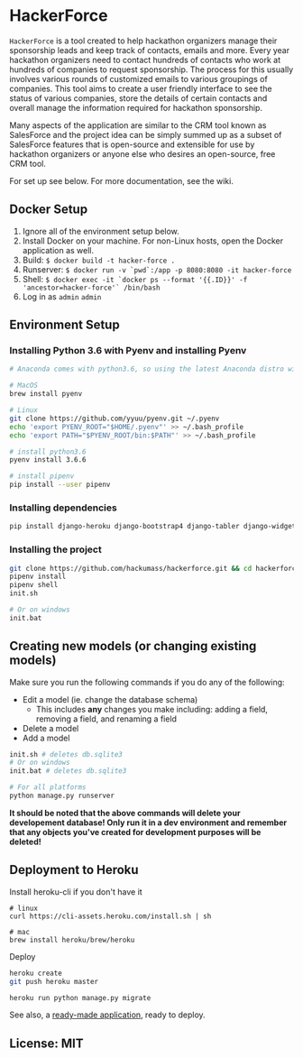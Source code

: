 # HackerForce
`HackerForce` is a tool created to help hackathon organizers manage their sponsorship leads and keep track of contacts, emails and more. Every year hackathon organizers need to contact hundreds of contacts who work at hundreds of companies to request sponsorship. The process for this usually involves various rounds of customized emails to various groupings of companies. This tool aims to create a user friendly interface to see the status of various companies, store the details of certain contacts and overall manage the information required for hackathon sponsorship.

Many aspects of the application are similar to the CRM tool known as SalesForce and the project idea can be simply summed up as a subset of SalesForce features that is open-source and extensible for use by hackathon organizers or anyone else who desires an open-source, free CRM tool.

For set up see below. For more documentation, see the wiki.

## Docker Setup
1. Ignore all of the environment setup below.
2. Install Docker on your machine. For non-Linux hosts, open the Docker application as well.
3. Build: `$ docker build -t hacker-force .`
4. Runserver: ```$ docker run -v `pwd`:/app -p 8080:8080 -it hacker-force```
5. Shell: ```$ docker exec -it `docker ps --format '{{.ID}}' -f 'ancestor=hacker-force'` /bin/bash```
6. Log in as `admin` `admin`

## Environment Setup

### Installing Python 3.6 with Pyenv and installing Pyenv
```sh
# Anaconda comes with python3.6, so using the latest Anaconda distro will also work in place of pyenv

# MacOS
brew install pyenv

# Linux
git clone https://github.com/yyuu/pyenv.git ~/.pyenv
echo 'export PYENV_ROOT="$HOME/.pyenv"' >> ~/.bash_profile
echo 'export PATH="$PYENV_ROOT/bin:$PATH"' >> ~/.bash_profile

# install python3.6
pyenv install 3.6.6

# install pipenv
pip install --user pipenv
```

### Installing dependencies
``` sh
pip install django-heroku django-bootstrap4 django-tabler django-widget-tweaks phonenumbers django-phonenumber-field faker django-extensions django-ckeditor django-multiselectfield
```

### Installing the project

``` sh
git clone https://github.com/hackumass/hackerforce.git && cd hackerforce
pipenv install
pipenv shell
init.sh

# Or on windows
init.bat
```

## Creating new models (or changing existing models)
Make sure you run the following commands if you do any of the following:
* Edit a model (ie. change the database schema)
    * This includes **any** changes you make including: adding a field, removing a field, and renaming a field
* Delete a model
* Add a model

``` sh
init.sh # deletes db.sqlite3
# Or on windows
init.bat # deletes db.sqlite3

# For all platforms
python manage.py runserver
```

**It should be noted that the above commands will delete your developement database! Only run it in a dev environment and remember that any objects you've created for development purposes will be deleted!**

## Deployment to Heroku
Install heroku-cli if you don't have it
```
# linux
curl https://cli-assets.heroku.com/install.sh | sh

# mac
brew install heroku/brew/heroku
```

Deploy
```sh
heroku create
git push heroku master

heroku run python manage.py migrate
```

See also, a [ready-made application](https://github.com/heroku/python-getting-started), ready to deploy.


## License: MIT
